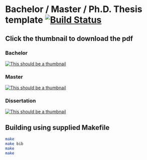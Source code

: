 # Bachelor / Master / Ph.D. Thesis template [![Build Status](https://github.com/ctu-mrs/thesis_template/workflows/CI/badge.svg)](https://github.com/ctu-mrs/thesis_template/actions)

## Click the thumbnail to download the pdf

### Bachelor

[![This should be a thumbnail](https://github.com/ctu-mrs/thesis_template/raw/gh-pages/bachelor_thesis_thumbnail.jpg)](https://github.com/ctu-mrs/thesis_template/raw/gh-pages/bachelor_thesis_template.pdf)

### Master

[![This should be a thumbnail](https://github.com/ctu-mrs/thesis_template/raw/gh-pages/master_thesis_thumbnail.jpg)](https://github.com/ctu-mrs/thesis_template/raw/gh-pages/master_thesis_template.pdf)

### Dissertation

[![This should be a thumbnail](https://github.com/ctu-mrs/thesis_template/raw/gh-pages/phd_thesis_thumbnail.jpg)](https://github.com/ctu-mrs/thesis_template/raw/gh-pages/phd_thesis_template.pdf)

## Building using supplied Makefile

```bash
make
make bib
make
make
```
